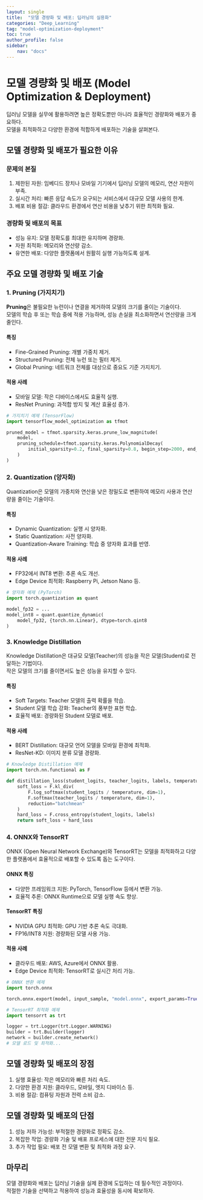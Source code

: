 ```yaml
---
layout: single
title:  "모델 경량화 및 배포: 딥러닝의 실용화"
categories: "Deep_Learning"
tag: "model-optimization-deployment"
toc: true
author_profile: false
sidebar:
    nav: "docs"
---
```


# 모델 경량화 및 배포 (Model Optimization & Deployment)

딥러닝 모델을 실무에 활용하려면 높은 정확도뿐만 아니라 효율적인 경량화와 배포가 중요하다.  
모델을 최적화하고 다양한 환경에 적합하게 배포하는 기술을 살펴본다.  


## 모델 경량화 및 배포가 필요한 이유

### 문제의 본질
1. 제한된 자원: 임베디드 장치나 모바일 기기에서 딥러닝 모델의 메모리, 연산 자원이 부족.  
2. 실시간 처리: 빠른 응답 속도가 요구되는 서비스에서 대규모 모델 사용의 한계.  
3. 배포 비용 절감: 클라우드 환경에서 연산 비용을 낮추기 위한 최적화 필요.  

### 경량화 및 배포의 목표
- 성능 유지: 모델 정확도를 최대한 유지하며 경량화.  
- 자원 최적화: 메모리와 연산량 감소.  
- 유연한 배포: 다양한 플랫폼에서 원활히 실행 가능하도록 설계.  


## 주요 모델 경량화 및 배포 기술

### 1. Pruning (가지치기)

**Pruning**은 불필요한 뉴런이나 연결을 제거하여 모델의 크기를 줄이는 기술이다.  
모델의 학습 후 또는 학습 중에 적용 가능하며, 성능 손실을 최소화하면서 연산량을 크게 줄인다.  

#### 특징
- Fine-Grained Pruning: 개별 가중치 제거.  
- Structured Pruning: 전체 뉴런 또는 필터 제거.  
- Global Pruning: 네트워크 전체를 대상으로 중요도 기준 가지치기.  

#### 적용 사례
- 모바일 모델: 작은 디바이스에서도 효율적 실행.  
- ResNet Pruning: 과적합 방지 및 계산 효율성 증가.  

```python
# 가지치기 예제 (TensorFlow)
import tensorflow_model_optimization as tfmot

pruned_model = tfmot.sparsity.keras.prune_low_magnitude(
    model,
    pruning_schedule=tfmot.sparsity.keras.PolynomialDecay(
        initial_sparsity=0.2, final_sparsity=0.8, begin_step=2000, end_step=6000
    )
)
```


### 2. Quantization (양자화)

Quantization은 모델의 가중치와 연산을 낮은 정밀도로 변환하여 메모리 사용과 연산량을 줄이는 기술이다.  

#### 특징
- Dynamic Quantization: 실행 시 양자화.  
- Static Quantization: 사전 양자화.  
- Quantization-Aware Training: 학습 중 양자화 효과를 반영.  

#### 적용 사례
- FP32에서 INT8 변환: 추론 속도 개선.  
- Edge Device 최적화: Raspberry Pi, Jetson Nano 등.  

```python
# 양자화 예제 (PyTorch)
import torch.quantization as quant

model_fp32 = ...
model_int8 = quant.quantize_dynamic(
    model_fp32, {torch.nn.Linear}, dtype=torch.qint8
)
```


### 3. Knowledge Distillation

Knowledge Distillation은 대규모 모델(Teacher)의 성능을 작은 모델(Student)로 전달하는 기법이다.  
작은 모델의 크기를 줄이면서도 높은 성능을 유지할 수 있다.  

#### 특징
- Soft Targets: Teacher 모델의 출력 확률을 학습.  
- Student 모델 학습 강화: Teacher의 풍부한 표현 학습.  
- 효율적 배포: 경량화된 Student 모델로 배포.  

#### 적용 사례
- BERT Distillation: 대규모 언어 모델을 모바일 환경에 최적화.  
- ResNet-KD: 이미지 분류 모델 경량화.  

```python
# Knowledge Distillation 예제
import torch.nn.functional as F

def distillation_loss(student_logits, teacher_logits, labels, temperature):
    soft_loss = F.kl_div(
        F.log_softmax(student_logits / temperature, dim=1),
        F.softmax(teacher_logits / temperature, dim=1),
        reduction="batchmean"
    )
    hard_loss = F.cross_entropy(student_logits, labels)
    return soft_loss + hard_loss
```


### 4. ONNX와 TensorRT

ONNX (Open Neural Network Exchange)와 TensorRT는 모델을 최적화하고 다양한 플랫폼에서 효율적으로 배포할 수 있도록 돕는 도구이다.  

#### ONNX 특징
- 다양한 프레임워크 지원: PyTorch, TensorFlow 등에서 변환 가능.  
- 효율적 추론: ONNX Runtime으로 모델 실행 속도 향상.  

#### TensorRT 특징
- NVIDIA GPU 최적화: GPU 기반 추론 속도 극대화.  
- FP16/INT8 지원: 경량화된 모델 사용 가능.  

#### 적용 사례
- 클라우드 배포: AWS, Azure에서 ONNX 활용.  
- Edge Device 최적화: TensorRT로 실시간 처리 가능.  

```python
# ONNX 변환 예제
import torch.onnx

torch.onnx.export(model, input_sample, "model.onnx", export_params=True)
```

```python
# TensorRT 최적화 예제
import tensorrt as trt

logger = trt.Logger(trt.Logger.WARNING)
builder = trt.Builder(logger)
network = builder.create_network()
# 모델 로드 및 최적화...
```


## 모델 경량화 및 배포의 장점

1. 실행 효율성: 작은 메모리와 빠른 처리 속도.  
2. 다양한 환경 지원: 클라우드, 모바일, 엣지 디바이스 등.  
3. 비용 절감: 컴퓨팅 자원과 전력 소비 감소.  


## 모델 경량화 및 배포의 단점

1. 성능 저하 가능성: 부적절한 경량화로 정확도 감소.  
2. 복잡한 작업: 경량화 기술 및 배포 프로세스에 대한 전문 지식 필요.  
3. 추가 작업 필요: 배포 전 모델 변환 및 최적화 과정 요구.  


## 마무리

모델 경량화와 배포는 딥러닝 기술을 실제 환경에 도입하는 데 필수적인 과정이다.  
적절한 기술을 선택하고 적용하여 성능과 효율성을 동시에 확보하자.
